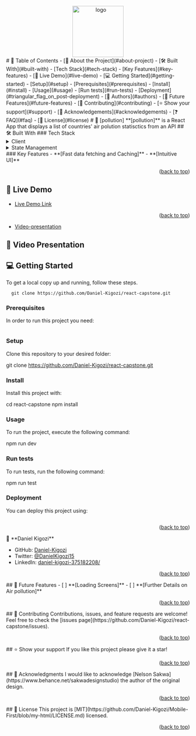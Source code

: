 <a name="readme-top"></a>

<div align="center">
  <img src="murple_logo.png" alt="logo" width="140"  height="auto" />
  <br/>
</div>
<!-- TABLE OF CONTENTS -->
# 📗 Table of Contents
- [📖 About the Project](#about-project)
  - [🛠 Built With](#built-with)
    - [Tech Stack](#tech-stack)
    - [Key Features](#key-features)
  - [🚀 Live Demo](#live-demo)
- [💻 Getting Started](#getting-started)
  - [Setup](#setup)
  - [Prerequisites](#prerequisites)
  - [Install](#install)
  - [Usage](#usage)
  - [Run tests](#run-tests)
  - [Deployment](#triangular_flag_on_post-deployment)
- [👥 Authors](#authors)
- [🔭 Future Features](#future-features)
- [🤝 Contributing](#contributing)
- [⭐️ Show your support](#support)
- [🙏 Acknowledgements](#acknowledgements)
- [❓ FAQ](#faq)
- [📝 License](#license)
<!-- PROJECT DESCRIPTION -->
# 📖 [pollution] <a name="about-project"></a>
**[pollution]** is a React App  that displays a list of countries' air polution statisctics from an API
## 🛠 Built With <a name="built-with"></a>
### Tech Stack <a name="tech-stack"></a>
<details>
  <summary>Client</summary>
  <ul>
    <li><a href="https://reactjs.org/">React.js</a></li>
  </ul>
</details>
<details>
  <summary>State Management</summary>
  <ul>
    <li><a href="https://reactjs.org/">Redux</a></li>
  </ul>
</details>
<!-- Features -->
### Key Features <a name="key-features"></a>
- **[Fast data fetching and Caching]**
- **[Intuitive UI]**
<p align="right">(<a href="#readme-top">back to top</a>)</p>
<!-- LIVE DEMO -->

## 🚀 Live Demo <a name="live-demo"></a>

- [Live Demo Link](https://zingy-sunflower-582c53.netlify.app)

<p align="right">(<a href="#readme-top">back to top</a>)</p>

- [Video-presentation](https://www.loom.com/share/0a0b49385dc346559e470532fb07619b)

## 🚀 Video Presentation <a name="live-demo"></a>

<!-- GETTING STARTED -->
## 💻 Getting Started <a name="getting-started"></a>
To get a local copy up and running, follow these steps.
```
  git clone https://github.com/Daniel-Kigozi/react-capstone.git
```
### Prerequisites
In order to run this project you need:
``` node
```
### Setup
Clone this repository to your desired folder:

  git clone https://github.com/Daniel-Kigozi/react-capstone.git

### Install
Install this project with:

  cd react-capstone
  npm install
### Usage
To run the project, execute the following command:

  npm run dev

### Run tests
To run tests, run the following command:

  npm run test

### Deployment
You can deploy this project using:
```npm run dev
```
<p align="right">(<a href="#readme-top">back to top</a>)</p>
<!-- AUTHORS -->
👤 **Daniel Kigozi**

- GitHub: [Daniel-Kigozi](https://github.com/Daniel-Kigozi)
- Twitter: [@DanielKigozi15](https://twitter.com/@DanielKigozi15)
- LinkedIn: [daniel-kigozi-375182208/](https://www.linkedin.com/in/daniel-kigozi-375182208/)

<p align="right">(<a href="#readme-top">back to top</a>)</p>
<!-- FUTURE FEATURES -->
## 🔭 Future Features <a name="future-features"></a>
- [ ] **[Loading Screens]**
- [ ] **[Further Details on Air pollution]**
<p align="right">(<a href="#readme-top">back to top</a>)</p>
<!-- CONTRIBUTING -->
## 🤝 Contributing <a name="contributing"></a>
Contributions, issues, and feature requests are welcome!
Feel free to check the [issues page](https://github.com/Daniel-Kigozi/react-capstone/issues).
<p align="right">(<a href="#readme-top">back to top</a>)</p>
<!-- SUPPORT -->
## ⭐️ Show your support <a name="support"></a>
If you like this project please give it a star!
<p align="right">(<a href="#readme-top">back to top</a>)</p>
<!-- ACKNOWLEDGEMENTS -->
## 🙏 Acknowledgments <a name="acknowledgements"></a>
I would like to acknowledge [Nelson Sakwa](https://www.behance.net/sakwadesignstudio) the author of the original design.

<p align="right">(<a href="#readme-top">back to top</a>)</p>
<!-- FAQ (optional) -->
<!-- LICENSE -->
## 📝 License <a name="license"></a>
This project is [MIT](https://github.com/Daniel-Kigozi/Mobile-First/blob/my-html/LICENSE.md) licensed.
<p align="right">(<a href="#readme-top">back to top</a>)</p>